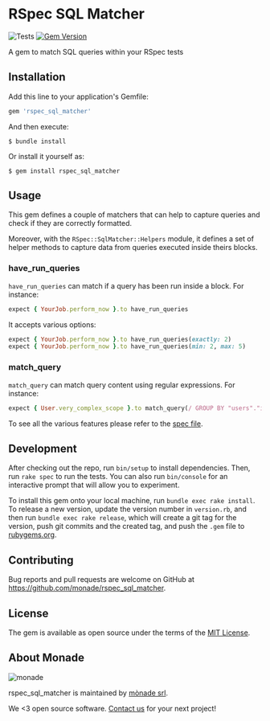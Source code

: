 # RSpec SQL Matcher

![Tests](https://github.com/monade/rspec_sql_matcher/actions/workflows/test.yml/badge.svg)
[![Gem Version](https://badge.fury.io/rb/rspec_sql_matcher.svg)](https://badge.fury.io/rb/rspec_sql_matcher)

A gem to match SQL queries within your RSpec tests

## Installation

Add this line to your application's Gemfile:

```ruby
gem 'rspec_sql_matcher'
```

And then execute:

    $ bundle install

Or install it yourself as:

    $ gem install rspec_sql_matcher

## Usage

This gem defines a couple of matchers that can help to capture queries and check if they are correctly formatted.

Moreover, with the `RSpec::SqlMatcher::Helpers` module, it defines a set of helper methods to capture data from queries executed inside theirs blocks.

### have_run_queries
`have_run_queries` can match if a query has been run inside a block. For instance:

```ruby
expect { YourJob.perform_now }.to have_run_queries
```

It accepts various options:

```ruby
expect { YourJob.perform_now }.to have_run_queries(exactly: 2)
expect { YourJob.perform_now }.to have_run_queries(min: 2, max: 5)
```

### match_query
`match_query` can match query content using regular expressions. For instance:

```ruby
expect { User.very_complex_scope }.to match_query(/ GROUP BY "users"."id"/)
```

To see all the various features please refer to the [spec file](https://github.com/monade/rspec_sql_matcher/blob/main/rspec_sql_matcher).

## Development

After checking out the repo, run `bin/setup` to install dependencies. Then, run `rake spec` to run the tests. You can also run `bin/console` for an interactive prompt that will allow you to experiment.

To install this gem onto your local machine, run `bundle exec rake install`. To release a new version, update the version number in `version.rb`, and then run `bundle exec rake release`, which will create a git tag for the version, push git commits and the created tag, and push the `.gem` file to [rubygems.org](https://rubygems.org).

## Contributing

Bug reports and pull requests are welcome on GitHub at https://github.com/monade/rspec_sql_matcher.

## License

The gem is available as open source under the terms of the [MIT License](https://opensource.org/licenses/MIT).

About Monade
----------------

![monade](https://monade.io/wp-content/uploads/2021/06/monadelogo.png)

rspec_sql_matcher is maintained by [mònade srl](https://monade.io/en/home-en/).

We <3 open source software. [Contact us](https://monade.io/en/contact-us/) for your next project!
